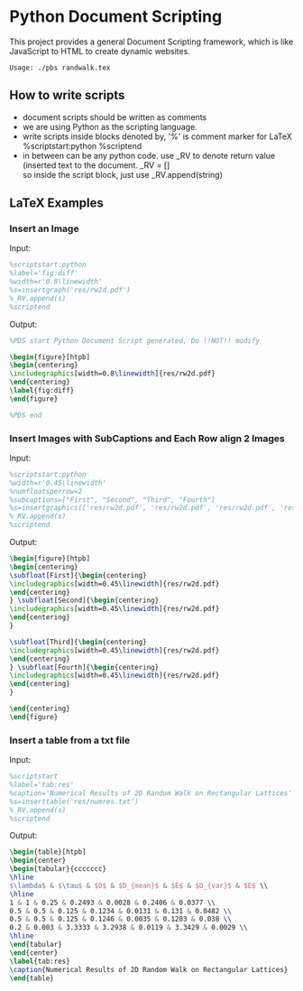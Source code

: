 Python Document Scripting
=========================

This project provides a general Document Scripting framework, which is like JavaScript to HTML to create dynamic websites.

	Usage: ./pbs randwalk.tex
	
How to write scripts
--------------------

* document scripts should be written as comments
* we are using Python as the scripting language.
* write scripts inside blocks denoted by, '%' is comment marker for LaTeX
		%scriptstart:python
		%scriptend	
* in between can be any python code. use _RV to denote return value (inserted
text to the document.
		_RV = []	
so inside the script block, just use
		_RV.append(string)


LaTeX Examples
--------------

### Insert an Image

Input:

```latex
%scriptstart:python
%label='fig:diff'
%width=r'0.8\linewidth'
%s=insertgraph('res/rw2d.pdf')
%_RV.append(s)
%scriptend
```

Output:

```latex
%PDS start Python Document Script generated, Do !!NOT!! modify

\begin{figure}[htpb]
\begin{centering}
\includegraphics[width=0.8\linewidth]{res/rw2d.pdf}
\end{centering}
\label{fig:diff}
\end{figure}

%PDS end
```

### Insert Images with SubCaptions and Each Row align 2 Images

Input:

```latex
%scriptstart:python
%width=r'0.45\linewidth'
%numfloatsperrow=2
%subcaptions=["First", "Second", "Third", "Fourth"]
%s=insertgraphics(['res/rw2d.pdf', 'res/rw2d.pdf', 'res/rw2d.pdf', 'res/rw2d.pdf'])
%_RV.append(s)
%scriptend
```

Output:

```latex
\begin{figure}[htpb]
\begin{centering}
\subfloat[First]{\begin{centering}
\includegraphics[width=0.45\linewidth]{res/rw2d.pdf}
\end{centering}
} \subfloat[Second]{\begin{centering}
\includegraphics[width=0.45\linewidth]{res/rw2d.pdf}
\end{centering}
}

\subfloat[Third]{\begin{centering}
\includegraphics[width=0.45\linewidth]{res/rw2d.pdf}
\end{centering}
} \subfloat[Fourth]{\begin{centering}
\includegraphics[width=0.45\linewidth]{res/rw2d.pdf}
\end{centering}
}

\end{centering}
\end{figure}
```

### Insert a table from a txt file

Input:

```latex
%scriptstart
%label='tab:res'
%caption='Numerical Results of 2D Random Walk on Rectangular Lattices'
%s=inserttable('res/numres.txt')
%_RV.append(s)
%scriptend
```

Output:

```latex
\begin{table}[htpb]
\begin{center}
\begin{tabular}{ccccccc}
\hline
$\lambda$ & $\tau$ & $D$ & $D_{mean}$ & $E$ & $D_{var}$ & $E$ \\
\hline
1 & 1 & 0.25 & 0.2493 & 0.0028 & 0.2406 & 0.0377 \\
0.5 & 0.5 & 0.125 & 0.1234 & 0.0131 & 0.131 & 0.0482 \\
0.5 & 0.5 & 0.125 & 0.1246 & 0.0035 & 0.1203 & 0.038 \\
0.2 & 0.003 & 3.3333 & 3.2938 & 0.0119 & 3.3429 & 0.0029 \\
\hline
\end{tabular}
\end{center}
\label{tab:res}
\caption{Numerical Results of 2D Random Walk on Rectangular Lattices}
\end{table}
```

